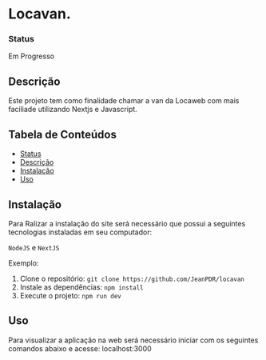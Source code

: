 # Locavan. 

### Status 
<p>Em Progresso</p>

## Descrição
Este projeto tem como finalidade chamar a van da Locaweb com mais faciliade utilizando Nextjs e Javascript.

## Tabela de Conteúdos
- [Status](#status)
- [Descrição](#descrição)
- [Instalação](#instalação)
- [Uso](#uso)

## Instalação

Para Ralizar a instalação do site será necessário que possui a seguintes tecnologias instaladas em seu computador:

`NodeJS` e `NextJS`

Exemplo:

1. Clone o repositório: `git clone https://github.com/JeanPDR/locavan`
2. Instale as dependências: `npm install`
3. Execute o projeto: `npm run dev`

## Uso

Para visualizar a aplicação na web será necessário iniciar com os seguintes comandos abaixo e acesse: localhost:3000
